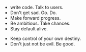 - write code. Talk to users.
- Don't get sad. Go. Do.
- Make forward progress.
- Be ambitious. Take chances.
- Stay default alive.

* Keep control of your own destiny.
* Don't just not be evil. Be good.
